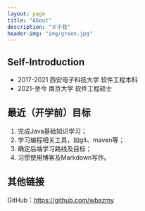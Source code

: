 ```yaml
---
layout: page
title: "About"
description: "关于我" 
header-img: "img/green.jpg"
---
```

## Self-Introduction
- 2017-2021 西安电子科技大学 软件工程本科
- 2021-至今 南京大学 软件工程硕士



## 最近（开学前）目标
1. 完成Java基础知识学习；
2. 学习编程相关工具，如git、maven等；
3. 确定后端学习路线及目标；
4. 习惯使用博客及Markdown写作。



## 其他链接
GitHub：<https://github.com/wbazmy>





